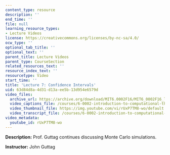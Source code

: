 ```yaml
---
content_type: resource
description: ''
end_time: ''
file: null
learning_resource_types:
- Lecture Videos
license: https://creativecommons.org/licenses/by-nc-sa/4.0/
ocw_type: ''
optional_tab_title: ''
optional_text: ''
parent_title: Lecture Videos
parent_type: CourseSection
related_resources_text: ''
resource_index_text: ''
resourcetype: Video
start_time: ''
title: 'Lecture 7: Confidence Intervals'
uid: 63d84d8a-4d31-d13a-ee5b-13d954e6579d
video_files:
  archive_url: https://archive.org/download/MIT6.0002F16/MIT6_0002F16_lec07_300k.mp4
  video_captions_file: /courses/6-0002-introduction-to-computational-thinking-and-data-science-fall-2016/80a64e43656053c7ab6c8a97bedddd4f_rUxP7TM8-wo.vtt
  video_thumbnail_file: https://img.youtube.com/vi/rUxP7TM8-wo/default.jpg
  video_transcript_file: /courses/6-0002-introduction-to-computational-thinking-and-data-science-fall-2016/d909d24a4e993ab66ef7d70f065d4873_rUxP7TM8-wo.pdf
video_metadata:
  youtube_id: rUxP7TM8-wo
---
```


**Description:** Prof. Guttag continues discussing Monte Carlo simulations.

**Instructor:** John Guttag

